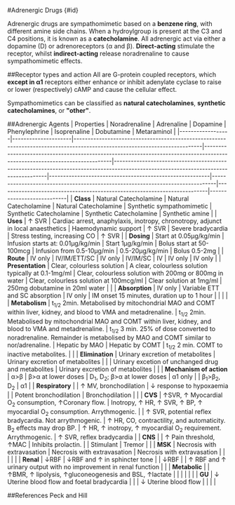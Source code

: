#Adrenergic Drugs {#id}

Adrenergic drugs are sympathomimetic based on a **benzene ring**, with different amine side chains. When a hydroylgroup is present at the C3 and C4 positions, it is known as a **catecholamine**. All adrenergic act via either a dopamine (D) or adrenoreceptors (α and β). **Direct-acting** stimulate the receptor, whilst **indirect-acting** release noradrenaline to cause sympathomimetic effects.

##Receptor types and action
All are G-protein coupled receptors, which **except in α1** receptors either enhance or inhibit adenylate cyclase to raise or lower (respectively) cAMP and cause the cellular effect.


Sympathomimetics can be classified as **natural catecholamines**, **synthetic catecholamines**, or **"other"**.

##Adrenergic Agents
|              Properties              | Noradrenaline                                                                                                             | Adrenaline                                                                                                                | Dopamine                                                                                                                           | Phenylephrine                                           | Isoprenaline                                                                  | Dobutamine                                                               | Metaraminol               | 
|------------------|---------------------|---------------------------------------------------------------------------------------------------------------------------|---------------------------------------------------------------------------------------------------------------------------|------------------------------------------------------------------------------------------------------------------------------------|---------------------------------------------------------|-------------------------------------------------------------------------------|--------------------------------------------------------------------------|---------------------------| 
|                    **Class**            | Natural Catecholamine                                                                                                     | Natural Catecholamine                                                                                                     | Natural Catecholamine                                                                                                              | Synthetic sympathomimetic                               | Synthetic Catecholamine                                                       | Synthetic Catecholamine                                                  | Synthetic amine           | 
|                  **Uses**               | ↑ SVR                                                                                                                     | Cardiac arrest, anaphylaxis, inotropy, chronotropy, adjunct in local anaesthetics                                         | Haemodynamic support                                                                                                               | ↑ SVR                                                   | Severe bradycardia                                                            | Stress testing, increasing CO                                            | ↑ SVR                     | 
|                    **Dosing**             | Start at 0.05µg/kg/min                                                                                                    | Infusion starts at: 0.01µg/kg/min                                                                                         | Start 1µg/kg/min                                                                                                                   | Bolus start at 50-100mcg                                | Infusion from 0.5-10µg/min                                                    | 0.5-20µg/kg/min                                                          | Bolus 0.5-2mg                   | 
| **Route**               | IV only                                                                                                                   | IV/IM/ETT/SC                                                                                                              | IV only                                                                                                                            | IV/IM/SC                                                | IV                                                                            | IV only                                                                  |           IV only                | 
|                  **Presentation**        | Clear, colourless solution                                                                                                | A clear, colourless solution typically at 0.1-1mg/ml                                                                      | Clear, colourless solution with 200mg or 800mg in water                                                                            | Clear, colourless solution at 100mcg/ml                 | Clear solution at 1mg/ml                                                      | 250mg dobutamine in 20ml water                                           |                           | 
|  **Absorption**          | IV only                                                                                                                   | Variable ETT and SC absorption                                                                                            | IV only                                                                                                                            | IM onset 15 minutes, duration up to 1 hour              |                                                                               |                                                                          |                           | 
|                 **Metabolism**          | t<sub>1/2</sub> 2min. Metabolised by mitochondrial MAO and COMT within liver, kidney, and blood to VMA and metadrenaline. | t<sub>1/2</sub> 2min. Metabolised by mitochondrial MAO and COMT within liver, kidney, and blood to VMA and metadrenaline. | t<sub>1/2</sub> 3 min. 25% of dose converted to noradrenaline. Remainder is metabolised by MAO and COMT similar to nor/adrenaline. | Hepatic by MAO                                          | Hepatic by COMT                                                               | t<sub>1/2</sub> 2 min. COMT to inactive metabolites.                     |                           | 
|                  **Elimination**         | Urinary excretion of metabolites                                                                                          | Urinary excretion of metabolites                                                                                          |                                                                                                                                    |                                                         | Urinary excetion of unchanged drug and metabolites                            | Urinary excretion of metabolites                                         |                           | 
| **Mechanism of action** | α>β                                                                                                                       |  β>α at lower doses                                                                                                       | D<sub>1</sub>, D<sub>2</sub>; β>α at lower doses                                                                                   | α1 only                                                 |                                                                               | β<sub>1</sub>>β<sub>2</sub>, D<sub>2</sub>                               | α1                        | 
|                  **Respiratory**        |                                                                                                                           | ↑ MV, bronchodilation                                                                                                     | ↓ response to hypoxaemia                                                                                                           |                                                         | Potent bronchodilation                                                        | Bronchodilation                                                          |                           | 
|                 **CVS**                | ↑SVR, ↑ Myocardial O<sub>2</sub> consumption, ↑Coronary flow.                                                             | Inotropy, ↑ HR, ↑ SVR, ↑ BP, ↑ myocardial O<sub>2</sub> consumption. Arrythmogenic.                                  |                                                                                                                                    | ↑ SVR, potential reflex bradycardia. Not arrythmogenic. | ↑ HR, CO, contractility, and automaticity. Β<sub>2</sub> effects may drop BP. | ↑ HR, ↑ inotropy, ↑ myocardial O<sub>2</sub> requirement. Arrythmogenic. | ↑ SVR, reflex bradycardia | 
|                 **CNS**                 |                                                                                                                           | ↑ Pain threshold, ↑MAC                                                                                                    | Inhibits prolactin.                                                                                                                |                                                         | Stimulant                                                                     | Tremor                                                                   |                           | 
|                 **MSK**    | Necrosis with extravasation                                                                                               | Necrosis with extravasation                                                                                               | Necrosis with extravasation                                                                                                        |                                                         |                                                                               |                                                                          |                           | 
|                 **Renal**               | ↓RBF                                                                                                                      | ↓RBF and ↑ in sphincter tone                                                                                              |                                                                                                                                    | ↓RBF                                                    |                                                                               | ↑ RBF and ↑ urinary output with no improvement in renal function         |                           | 
|                 **Metabolic**           |                                                                                                                           | ↑BMR, ↑ lipolysis, ↑gluconeogenesis and BSL, ↑lactate                                                                     |                                                                                                                                    |                                                         |                                                                               |                                                                          |                           | 
|                 **GU**             | ↓ Uterine blood flow and foetal bradycardia                                                                               |                                                                                                                           |                                                                                                                                    | ↓ Uterine blood flow                                    |                                                                               |                                                                          |                           | 


##References
Peck and Hill